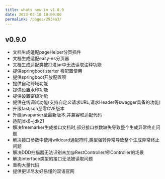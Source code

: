```yaml
---
title: whats new in v1.0.0
date: 2023-03-18 10:00:00
permalink: /pages/2934a3/
---
```

## v0.9.0
- 文档生成适配pageHelper分页插件
- 文档生成适配easy-es分页器
- 文档生成适配类被打进jar中无法读取注释功能
- 提供springboot starter 零配置使用
- 提供springboot开放配置项
- 提供自动跨域功能
- 提供设置水印功能
- 提供设置密级功能
- 提供在线调试功能(支持自定义请求URL,请求Header等swagger具备的功能)
- 升级fastjson至零CVE版本
- 升级javaparser至最新版本,并兼容和适配代码
- 适配jdk8~jdk21
- 解决freemarker生成接口文档时,部分接口参数缺失导致整个生成异常终止问题
- 解决接口参数中使用wildcard通配符时,类型强转异常导致整个生成异常终止问题
- 解决DDD扫描器无法识别未加@RestController/@Controller的场景
- 解决interface类型的接口无法被读取问题
- 重构大量代码
- 提供更详尽友好易懂的双语官网


